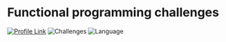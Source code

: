 # Functional programming challenges
[![Profile Link](https://img.shields.io/badge/hackerRank-profile_link-brightgreen.svg)](https://www.hackerrank.com/weozUA) 
![Challenges](https://img.shields.io/badge/Challenges-37_solved-orange.svg)
![Language](https://img.shields.io/badge/Language-Scala_2.12.8-7873ae.svg)